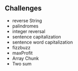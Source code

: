 ## Challenges

- reverse String
- palindromes
- integer reversal
- sentence capitalization
- sentence word capitalization
- fizzbuzz
- maxProfit
- Array Chunk
- Two sum
